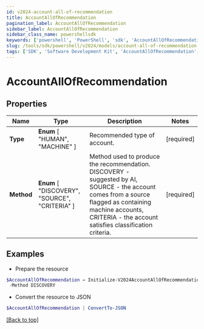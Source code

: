 ```yaml
---
id: v2024-account-all-of-recommendation
title: AccountAllOfRecommendation
pagination_label: AccountAllOfRecommendation
sidebar_label: AccountAllOfRecommendation
sidebar_class_name: powershellsdk
keywords: ['powershell', 'PowerShell', 'sdk', 'AccountAllOfRecommendation', 'V2024AccountAllOfRecommendation'] 
slug: /tools/sdk/powershell/v2024/models/account-all-of-recommendation
tags: ['SDK', 'Software Development Kit', 'AccountAllOfRecommendation', 'V2024AccountAllOfRecommendation']
---
```



# AccountAllOfRecommendation

## Properties

Name | Type | Description | Notes
------------ | ------------- | ------------- | -------------
**Type** |  **Enum** [  "HUMAN",    "MACHINE" ] | Recommended type of account. | [required]
**Method** |  **Enum** [  "DISCOVERY",    "SOURCE",    "CRITERIA" ] | Method used to produce the recommendation. DISCOVERY - suggested by AI, SOURCE - the account comes from a source flagged as containing machine accounts, CRITERIA - the account satisfies classification criteria. | [required]

## Examples

- Prepare the resource
```powershell
$AccountAllOfRecommendation = Initialize-V2024AccountAllOfRecommendation  -Type MACHINE `
 -Method DISCOVERY
```

- Convert the resource to JSON
```powershell
$AccountAllOfRecommendation | ConvertTo-JSON
```


[[Back to top]](#) 

